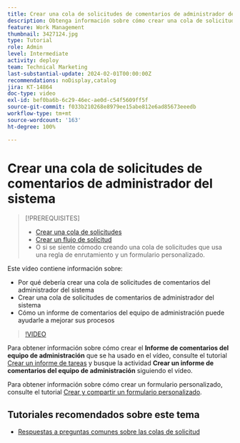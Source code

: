 ```yaml
---
title: Crear una cola de solicitudes de comentarios de administrador del sistema
description: Obtenga información sobre cómo crear una cola de solicitudes útil donde los administradores puedan obtener comentarios sobre los flujos de trabajo y los procesos.
feature: Work Management
thumbnail: 3427124.jpg
type: Tutorial
role: Admin
level: Intermediate
activity: deploy
team: Technical Marketing
last-substantial-update: 2024-02-01T00:00:00Z
recommendations: noDisplay,catalog
jira: KT-14864
doc-type: video
exl-id: bef0ba6b-6c29-46ec-ae0d-c54f5609ff5f
source-git-commit: f033b210268e8979ee15abe812e6ad85673eeedb
workflow-type: tm+mt
source-wordcount: '163'
ht-degree: 100%

---
```


# Crear una cola de solicitudes de comentarios de administrador del sistema

>[!PREREQUISITES]
>
>* [Crear una cola de solicitudes](https://experienceleague.adobe.com/docs/workfront-learn/tutorials-workfront/manage-work/request-queues/create-a-request-queue.html?lang=es)
>* [Crear un flujo de solicitud](https://experienceleague.adobe.com/docs/workfront-learn/tutorials-workfront/manage-work/request-queues/create-a-request-flow.html?lang=es)
>* O si se siente cómodo creando una cola de solicitudes que usa una regla de enrutamiento y un formulario personalizado.


Este vídeo contiene información sobre:

* Por qué debería crear una cola de solicitudes de comentarios del administrador del sistema
* Crear una cola de solicitudes de comentarios de administrador del sistema
* Cómo un informe de comentarios del equipo de administración puede ayudarle a mejorar sus procesos

>[!VIDEO](https://video.tv.adobe.com/v/3427124/?quality=12&learn=on)

Para obtener información sobre cómo crear el **Informe de comentarios del equipo de administración** que se ha usado en el vídeo, consulte el tutorial [Crear un informe de tareas](https://experienceleague.adobe.com/docs/workfront-learn/tutorials-workfront/reporting/basic-reporting/create-a-task-report.html?lang=es) y busque la actividad **Crear un informe de comentarios del equipo de administración** siguiendo el vídeo.

Para obtener información sobre cómo crear un formulario personalizado, consulte el tutorial [Crear y compartir un formulario personalizado](https://experienceleague.adobe.com/docs/workfront-learn/tutorials-workfront/custom-data/custom-forms/custom-forms-creating-and-sharing-a-custom-form.html?lang=es).

## Tutoriales recomendados sobre este tema

* [Respuestas a preguntas comunes sobre las colas de solicitud](/help/manage-work/request-queues/request-queue-faq.md)
